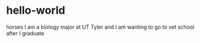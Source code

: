 # hello-world
horses
I am a biology major at UT Tyler and I am wanting to go to vet school after I graduate
